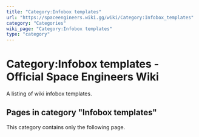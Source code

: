 ```yaml
---
title: "Category:Infobox templates"
url: "https://spaceengineers.wiki.gg/wiki/Category:Infobox_templates"
category: "Categories"
wiki_page: "Category:Infobox templates"
type: "category"
---
```


# Category:Infobox templates - Official Space Engineers Wiki

A listing of wiki infobox templates.

## Pages in category "Infobox templates"

This category contains only the following page.